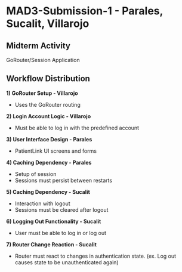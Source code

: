 # MAD3-Submission-1 - Parales, Sucalit, Villarojo
## Midterm Activity
GoRouter/Session Application

## Workflow Distribution

**1) GoRouter Setup - Villarojo**
- Uses the GoRouter routing

**2) Login Account Logic - Villarojo**
- Must be able to log in with the predefined account

**3) User Interface Design - Parales**
- PatientLink UI screens and forms

**4) Caching Dependency - Parales**
- Setup of session
- Sessions must persist between restarts

**5) Caching Dependency - Sucalit**
- Interaction with logout
- Sessions must be cleared after logout

**6) Logging Out Functionality - Sucalit**
- User must be able to log in or log out

**7) Router Change Reaction - Sucalit**
- Router must react to changes in authentication state. (ex. Log out causes state to be unauthenticated again)
